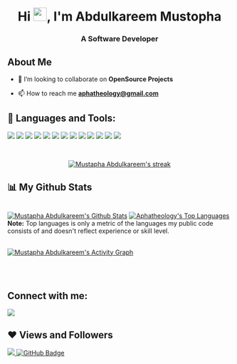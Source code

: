 <h1 align="center">Hi <img src="https://raw.githubusercontent.com/MartinHeinz/MartinHeinz/master/wave.gif" width="30px">, I'm Abdulkareem Mustopha</h1>
<h3 align="center"> A Software Developer</h3>


## About Me

- 👯 I’m looking to collaborate on **OpenSource Projects**

<!-- - 👨‍💻 All of my projects are available at **[My Portfolio](https://aphaportfolio.netlify.app/)** -->

- 📫 How to reach me **aphatheology@gmail.com**


## 🚀 Languages and Tools:

<p align="left"> 
    <!-- <a href="https://developer.mozilla.org/en-US/docs/Web/JavaScript" target="_blank"> <img src="https://img.icons8.com/color/48/000000/javascript.png"/> </a> 
    <a href="https://reactjs.org/" target="_blank"> <img src="https://img.icons8.com/color/48/000000/react-native.png"/> </a>
    <a href="https://www.w3.org/html/" target="_blank"> <img src="https://img.icons8.com/color/48/000000/html-5.png"/> </a> 
    <a href="https://www.w3schools.com/css/" target="_blank"> <img src="https://img.icons8.com/color/48/000000/css3.png"/> </a> 
    <a href="https://getbootstrap.com" target="_blank"> <img src="https://img.icons8.com/color/48/000000/bootstrap.png"/> </a> 
    <a href="https://www.python.org" target="_blank"> <img src="https://img.icons8.com/color/48/000000/python.png"/> </a> 
    <a style="padding-right:8px;" href="https://nodejs.org" target="_blank"> <img src="https://img.icons8.com/color/48/000000/nodejs.png"/> </a> 
    <a href="https://git-scm.com/" target="_blank"> <img src="https://img.icons8.com/color/48/000000/git.png"/> </a> 
    <a href="https://redux.js.org" target="_blank"> <img src="https://img.icons8.com/color/48/000000/redux.png"/> </a>
    <a href="https://www.w3schools.com/sass/" target="_blank"> <img src="https://img.icons8.com/color/48/000000/sass.png"/> </a>
     <a href="https://www.w3schools.com/jquery/default.asp" target="_blank"> <img color="white" src="https://img.icons8.com/ios-filled/50/000000/jquery.png"/> </a> -->
     <img src="https://img.icons8.com/color/48/000000/javascript.png"/>
     <img src="https://img.icons8.com/color/48/000000/nodejs.png"/>
     <img src="https://img.icons8.com/color/48/000000/mongodb.png"/>
     <img src="https://img.icons8.com/color/48/000000/mongoose.png"/>
     <img src="https://img.icons8.com/color/48/000000/mysql.png"/>
     <img src="https://img.icons8.com/color/48/000000/mongodb.png"/>
     <img src="https://img.icons8.com/color/48/000000/git.png"/>
     <img src="https://img.icons8.com/color/48/000000/react-native.png"/>
     <img src="https://img.icons8.com/color/48/000000/html-5.png"/>
     <img src="https://img.icons8.com/color/48/000000/css3.png"/>
     <img src="https://img.icons8.com/color/48/000000/bootstrap.png"/>
     <img src="https://img.icons8.com/color/48/000000/redux.png"/> 
     <img src="https://img.icons8.com/color/48/000000/sass.png"/>


</p>

<br/>

<p align="center">
    <a href="https://github.com/aphatheology/">
        <img title="🔥 Get streak stats for your profile at git.io/streak-stats" alt="Mustapha Abdulkareem's streak" src="https://github-readme-streak-stats.herokuapp.com/?user=aphatheology&theme=black-ice&hide_border=true&stroke=0000&background=060A0CD0"/>
    </a>

    
</p>

## 📊 My Github Stats

  <br/>
    <a href="https://github.com/aphatheology/"><img alt="Mustapha Abdulkareem's Github Stats" src="https://github-readme-stats.vercel.app/api?username=aphatheology&show_icons=true&count_private=true&theme=react&hide_border=true&bg_color=0D1117" /></a>
  <a href="https://github.com/aphatheology/"><img alt="Aphatheology's Top Languages" src="https://github-readme-stats.vercel.app/api/top-langs/?username=aphatheology&langs_count=8&count_private=true&layout=compact&theme=react&hide_border=true&bg_color=0D1117" /></a>
  <br/>
  <b>Note:</b> Top languages is only a metric of the languages my public code consists of and doesn't reflect experience or skill level.


<br/>
<br/>

<a href="https://github.com/aphatheology/"><img alt="Mustapha Abdulkareem's Activity Graph" src="https://activity-graph.herokuapp.com/graph?username=aphatheology&bg_color=0D1117&color=5BCDEC&line=5BCDEC&point=FFFFFF&hide_border=true" /></a>

<br/>
<br/>

## Connect with me:
<p align="left">



<a href = "https://www.linkedin.com/in/abdulkareem-mustapha/"><img src="https://img.icons8.com/fluent/48/000000/linkedin.png"/></a>
<!-- <a href = "https://twitter.com/mustbeta"><img src="https://img.icons8.com/fluent/48/000000/twitter.png"/></a> -->



</p>

## ❤ Views and Followers
<a href="https://github.com/Meghna-DAS/github-profile-views-counter">
    <img src="https://komarev.com/ghpvc/?username=aphatheology">
</a>
<a href="https://github.com/aphatheology?tab=followers"><img src="https://img.shields.io/github/followers/aphatheology?label=Followers&style=social" alt="GitHub Badge"></a>
